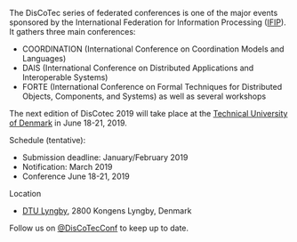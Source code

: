 The DisCoTec series of federated conferences is one of the major events sponsored by the International Federation for Information Processing ([IFIP](www.ifip.org)). It gathers three main conferences:
* COORDINATION (International Conference on Coordination Models and Languages)
* DAIS (International Conference on Distributed Applications and Interoperable Systems)
* FORTE (International Conference on Formal Techniques for Distributed Objects, Components, and Systems)
as well as several workshops 

The next edition of DisCotec 2019 will take place at the [Technical University of Denmark](www.dtu.dk) in June 18-21, 2019.

Schedule (tentative):
* Submission deadline: January/February 2019
* Notification: March 2019
* Conference June 18-21, 2019

Location
* [DTU Lyngby](https://www.google.com/maps/place/Danmarks+Tekniske+Universitet/@55.7855742,12.5191923,17z/data=!3m1!4b1!4m5!3m4!1s0x46524e6328b8bd5d:0xcf045cde0449c6c5!8m2!3d55.7855742!4d12.521381), 2800 Kongens Lyngby, Denmark

Follow us on [@DisCoTecConf](https://twitter.com/DisCoTecConf) to keep up to date.
